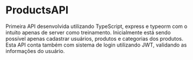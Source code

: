 # ProductsAPI

Primeira API desenvolvida utilizando TypeScript, express e typeorm com o intuito apenas de server como treinamento.
Inicialmente está sendo possível apenas cadastrar usuários, produtos e categorias dos produtos.
Esta API conta também com sistema de login utilizando JWT, validando as informações do usuário.


